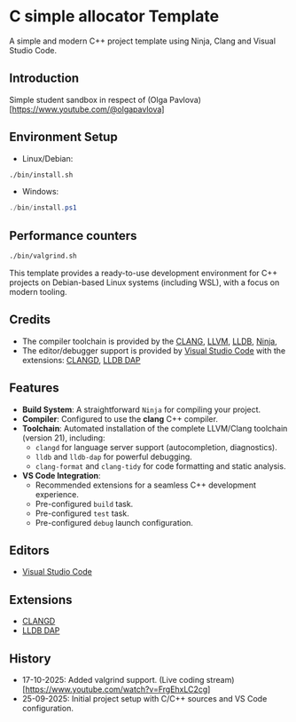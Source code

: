 # C simple allocator Template 

A simple and modern C++ project template using Ninja, Clang and Visual Studio Code.


## Introduction

Simple student sandbox in respect of (Olga Pavlova)[https://www.youtube.com/@olgapavlova]

## Environment Setup

- Linux/Debian:
```bash
./bin/install.sh
```

- Windows:
```powershell
./bin/install.ps1
```
## Performance counters

```bash
./bin/valgrind.sh

```


This template provides a ready-to-use development environment for C++ projects on Debian-based Linux systems (including WSL), with a focus on modern tooling.
## Credits

*   The compiler toolchain is provided by the [CLANG](https://clang.llvm.org/), [LLVM](https://llvm.org/), [LLDB](https://lldb.llvm.org), [Ninja](https://ninja-build.org/), 
*   The editor/debugger support is provided by [Visual Studio Code](https://code.visualstudio.com/) with the extensions: [CLANGD](https://marketplace.visualstudio.com/items?itemName=llvm-vs-code-extensions.vscode-clangd), [LLDB DAP](https://marketplace.visualstudio.com/items?itemName=llvm-vs-code-extensions.lldb-dap)


## Features

*   **Build System**: A straightforward `Ninja` for compiling your project.
*   **Compiler**: Configured to use the **clang** C++ compiler.
*   **Toolchain**: Automated installation of the complete LLVM/Clang toolchain (version 21), including:
    *   `clangd` for language server support (autocompletion, diagnostics).
    *   `lldb` and `lldb-dap` for powerful debugging.
    *   `clang-format` and `clang-tidy` for code formatting and static analysis.
*   **VS Code Integration**:
    *   Recommended extensions for a seamless C++ development experience.
    *   Pre-configured `build` task.
    *   Pre-configured `test` task.
    *   Pre-configured `debug` launch configuration.


## Editors

* [Visual Studio Code](https://code.visualstudio.com/)

## Extensions

*  [CLANGD](https://marketplace.visualstudio.com/items?itemName=llvm-vs-code-extensions.vscode-clangd)
*  [LLDB DAP](https://marketplace.visualstudio.com/items?itemName=llvm-vs-code-extensions.lldb-dap)

## History

* 17-10-2025: Added valgrind support. (Live coding stream)[https://www.youtube.com/watch?v=FrgEhxLC2cg]
* 25-09-2025: Initial project setup with C/C++ sources and VS Code configuration.
